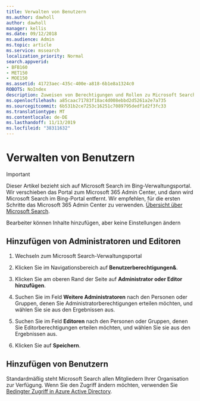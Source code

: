 ```yaml
---
title: Verwalten von Benutzern
ms.author: dawholl
author: dawholl
manager: kellis
ms.date: 09/12/2018
ms.audience: Admin
ms.topic: article
ms.service: mssearch
localization_priority: Normal
search.appverid:
- BFB160
- MET150
- MOE150
ms.assetid: 41723aec-435c-400e-a818-6b1e8a1324c0
ROBOTS: NoIndex
description: Zuweisen von Berechtigungen und Rollen zu Microsoft Search-Administratoren und -Editoren
ms.openlocfilehash: a85caac71783f18ac4d008ebbd2d5261a2e7a735
ms.sourcegitcommit: 6b531b2ce7253c16251c7089795dedf1d2f3fc33
ms.translationtype: MT
ms.contentlocale: de-DE
ms.lasthandoff: 11/13/2019
ms.locfileid: "38311632"
---
```

# <a name="manage-users"></a>Verwalten von Benutzern

> [!IMPORTANT]
> Dieser Artikel bezieht sich auf Microsoft Search im Bing-Verwaltungsportal. Wir verschieben das Portal zum Microsoft 365 Admin Center, und dann wird Microsoft Search im Bing-Portal entfernt. Wir empfehlen, für die ersten Schritte das Microsoft 365 Admin Center zu verwenden. [Übersicht über Microsoft Search](overview-microsoft-search.md).
    
Bearbeiter können Inhalte hinzufügen, aber keine Einstellungen ändern
  
## <a name="add-admins-and-editors"></a>Hinzufügen von Administratoren und Editoren

1. Wechseln zum Microsoft Search-Verwaltungsportal
    
2. Klicken Sie im Navigationsbereich auf **Benutzerberechtigungen&amp;**.
    
3. Klicken Sie am oberen Rand der Seite auf **Administrator oder Editor hinzufügen**.
    
4. Suchen Sie im Feld **Weitere Administratoren** nach den Personen oder Gruppen, denen Sie Administratorberechtigungen erteilen möchten, und wählen Sie sie aus den Ergebnissen aus. 
    
5. Suchen Sie im Feld **Editoren** nach den Personen oder Gruppen, denen Sie Editorberechtigungen erteilen möchten, und wählen Sie sie aus den Ergebnissen aus. 
    
6. Klicken Sie auf **Speichern**.
    
## <a name="add-users"></a>Hinzufügen von Benutzern

Standardmäßig steht Microsoft Search allen Mitgliedern Ihrer Organisation zur Verfügung. Wenn Sie den Zugriff ändern möchten, verwenden Sie [Bedingter Zugriff in Azure Active Directory](https://docs.microsoft.com/azure/active-directory/conditional-access/overview).